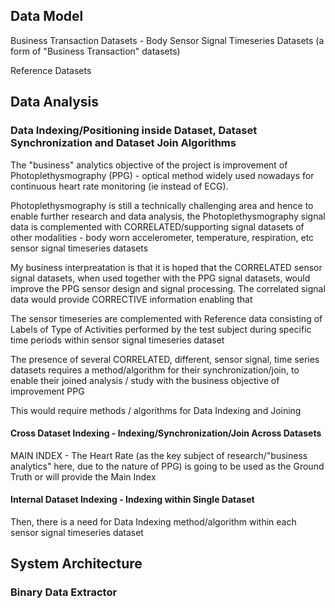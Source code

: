 ## Data Model

Business Transaction Datasets - Body Sensor Signal Timeseries Datasets (a form of "Business Transaction" datasets)

Reference Datasets

## Data Analysis

### Data Indexing/Positioning inside Dataset, Dataset Synchronization and Dataset Join Algorithms 

The "business" analytics objective of the project is improvement of Photoplethysmography (PPG) - optical method widely used nowadays for continuous heart rate monitoring (ie instead of ECG).

Photoplethysmography is still a technically challenging area and hence to enable further research and data analysis, the Photoplethysmography signal data is complemented with CORRELATED/supporting signal datasets of other modalities - body worn accelerometer, temperature, respiration, etc sensor signal timeseries datasets 

My business interpreatation is that it is hoped that the CORRELATED sensor signal datasets, when used together with the PPG signal datasets, would improve the PPG sensor design and signal processing. The correlated signal data would provide CORRECTIVE information enabling that 

The sensor timeseries are complemented with Reference data consisting of Labels of Type of Activities performed by the test subject during specific time periods within sensor signal timeseries dataset

The presence of several CORRELATED, different, sensor signal, time series datasets requires a method/algorithm for their synchronization/join, to enable their joined analysis / study with the business objective of improvement PPG   

This would require methods / algorithms for Data Indexing and Joining 

#### Cross Dataset Indexing - Indexing/Synchronization/Join Across Datasets

MAIN INDEX - The Heart Rate (as the key subject of research/"business analytics" here, due to the nature of PPG) is going to be used as the Ground Truth or will provide the Main Index 

#### Internal Dataset Indexing - Indexing within Single Dataset

Then, there is a need for Data Indexing method/algorithm within each sensor signal timeseries dataset 

## System Architecture

### Binary Data Extractor